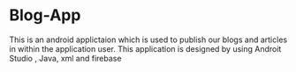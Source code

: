 # Blog-App
This is an android applictaion which is used to publish our blogs and articles in within the application user.
This application is designed by using Androit Studio , Java, xml and firebase
